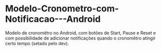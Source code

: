 # Modelo-Cronometro-com-Notificacao---Android

Modelo de cronomêtro no Android, com botões de Start, Pause e Reset e com possibilidade de adicionar notificações quando o cronomêtro atingir certo tempo (setado pelo dev).
